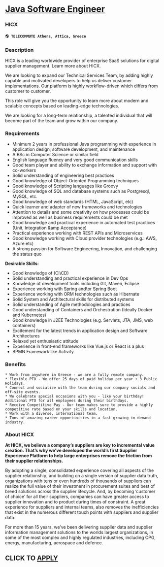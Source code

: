 # [Java Software Engineer](https://www.remotewlb.com/apply/java-software-engineer-82431)  
### HICX  
#### `🌎 TELECOMMUTE Athens, Attica, Greece`  

### **Description**

HICX is a leading worldwide provider of enterprise SaaS solutions for digital supplier management. Learn more about HICX.

We are looking to expand our Technical Services Team, by adding highly capable and motivated developers to help us deliver customer implementations. Our platform is highly workflow-driven which differs from customer to customer.

This role will give you the opportunity to learn more about modern and scalable concepts based on leading-edge technologies.

We are looking for a long-term relationship, a talented individual that will become part of the team and grow within our company.

###  **Requirements**

  * Minimum 2 years in professional Java programming with experience in application design, software development, and maintenance
  * A BSc in Computer Science or similar field
  * English language fluency and very good communication skills
  * Good team player and ability to exchange information and support with co-workers
  * Solid understanding of engineering best practices
  * Good knowledge of Object-Oriented Programming techniques
  * Good knowledge of Scripting languages like Groovy
  * Good knowledge of SQL and database systems such as Postgresql, MySQL, etc.
  * Good knowledge of web standards (HTML, JavaScript, etc)
  * Quick learner and adapter of new frameworks and technologies
  * Attention to details and some creativity on how processes could be improved as well as business requirements could be met
  * Good knowledge and practical experience in automated test practices (Unit, Integration &amp Acceptance)
  * Practical experience working with REST APIs and Microservices
  * Good knowledge working with Cloud provider technologies (e.g.: AWS, Azure etc)
  * A strong passion for Software Engineering, Innovation, and challenging the status quo

  

**Desirable Skills:**

  * Good knowledge of (CI\CD)
  * Solid understanding and practical experience in Dev Ops
  * Knowledge of development tools including Git, Maven, Eclipse
  * Experience working with Spring and\or Spring Boot
  * Experience working with ORM technologies such as Hibernate
  * Solid System and Architectural skills for distributed systems
  * Solid understanding of Agile methodologies and practices
  * Good understanding of Containers and Orchestration (Ideally Docker and Kubernetes)
  * Good knowledge in J2EE Technologies (e.g. Servlets, JTA, JMS, web containers)
  * Excitement for the latest trends in application design and Software Architectures
  * Relaxed yet enthusiastic attitude
  * Experience in front-end frameworks like Vue.js or React is a plus
  * BPMN Framework like Activity

  

### **Benefits**

    * Work from anywhere in Greece - we are a fully remote company.
    * Flexible PTO - We offer 25 days of paid holiday per year + 3 Public Holidays.
    * Connect and socialize with the team during our company socials and off-site events. 
    * We celebrate special occasions with you - like your birthday! Additional PTO for all employees during their birthdays. 
    * Receive Competitive Pay - Our team makes sure to provide a highly competitive rate based on your skills and location.
    * Work with a diverse, international team.
    * Tons of amazing career opportunities in a fast-growing in demand industry. 

### **About HICX**

 **At HICX, we believe a company’s suppliers are key to incremental value creation. That’s why we’ve developed the world’s first Supplier Experience Platform to help large enterprises remove the friction from their supplier relationships.**

By adopting a single, consolidated experience covering all aspects of the supplier relationship, and building on a single version of supplier data truth, organizations with tens or even hundreds of thousands of suppliers can realize the full value of their investment in procurement suites and best of breed solutions across the supplier lifecycle. And, by becoming ‘customer of choice’ for all their suppliers, companies can have greater access to supplier innovation and to product during times of constraint. A great experience for suppliers and internal teams, also removes the inefficiencies that exist in the numerous different touch points with suppliers and supplier data.

For more than 15 years, we’ve been delivering supplier data and supplier information management solutions to the worlds largest organizations, in some of the most complex and highly regulated industries, including CPG, energy, manufacturing, aerospace and defence.

  
## CLICK TO [APPLY](https://www.remotewlb.com/apply/java-software-engineer-82431)

